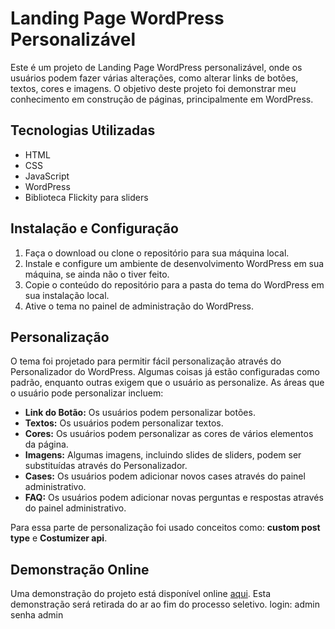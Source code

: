 # Landing Page WordPress Personalizável

Este é um projeto de Landing Page WordPress personalizável, onde os usuários podem fazer várias alterações, como alterar links de botões, textos, cores e imagens. O objetivo deste projeto foi demonstrar meu conhecimento em construção de páginas, principalmente em WordPress.

## Tecnologias Utilizadas

- HTML
- CSS
- JavaScript
- WordPress
- Biblioteca Flickity para sliders

## Instalação e Configuração

1. Faça o download ou clone o repositório para sua máquina local.
2. Instale e configure um ambiente de desenvolvimento WordPress em sua máquina, se ainda não o tiver feito.
3. Copie o conteúdo do repositório para a pasta do tema do WordPress em sua instalação local.
4. Ative o tema no painel de administração do WordPress.

## Personalização

O tema foi projetado para permitir fácil personalização através do Personalizador do WordPress. Algumas coisas já estão configuradas como padrão, enquanto outras exigem que o usuário as personalize. As áreas que o usuário pode personalizar incluem:

- **Link do Botão:** Os usuários podem personalizar botões.
- **Textos:** Os usuários podem personalizar textos.
- **Cores:** Os usuários podem personalizar as cores de vários elementos da página.
- **Imagens:** Algumas imagens, incluindo slides de sliders, podem ser substituídas através do Personalizador.
- **Cases:** Os usuários podem adicionar novos cases através do painel administrativo.
- **FAQ:** Os usuários podem adicionar novas perguntas e respostas através do painel administrativo.

Para essa parte de personalização foi usado conceitos como: **custom post type** e **Costumizer api**.

## Demonstração Online

Uma demonstração do projeto está disponível online [aqui](https://salonome.debriefingpro.com.br/). Esta demonstração será retirada do ar ao fim do processo seletivo.
login: admin
senha admin
